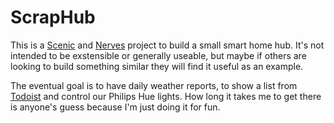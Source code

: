 # ScrapHub

This is a [Scenic](https://github.com/boydm/scenic/) and [Nerves](https://nerves-project.org) project
to build a small smart home hub. It's not intended to be exstensible or generally useable, but maybe
if others are looking to build something similar they will find it useful as an example.

The eventual goal is to have daily weather reports, to show a list from [Todoist](https://todoist.com)
and control our Philips Hue lights. How long it takes me to get there is anyone's guess because I'm
just doing it for fun.

